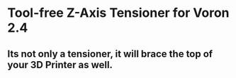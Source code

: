 # Tool-free Z-Axis Tensioner for Voron 2.4

## Its not only a tensioner, it will brace the top of your 3D Printer as well.